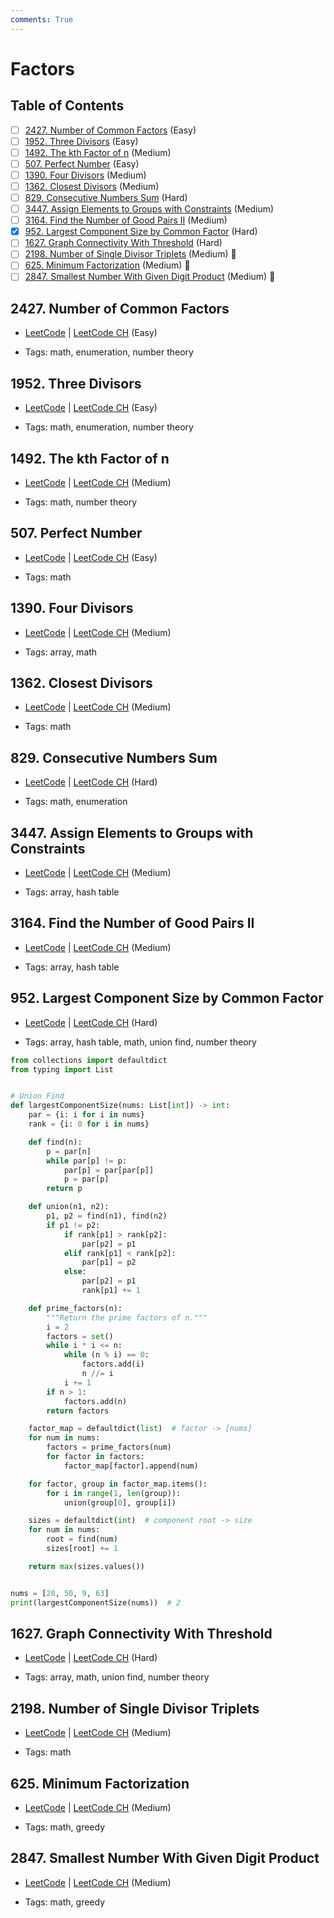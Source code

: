 ```yaml
---
comments: True
---
```


# Factors

## Table of Contents

- [ ] [2427. Number of Common Factors](https://leetcode.cn/problems/number-of-common-factors/) (Easy)
- [ ] [1952. Three Divisors](https://leetcode.cn/problems/three-divisors/) (Easy)
- [ ] [1492. The kth Factor of n](https://leetcode.cn/problems/the-kth-factor-of-n/) (Medium)
- [ ] [507. Perfect Number](https://leetcode.cn/problems/perfect-number/) (Easy)
- [ ] [1390. Four Divisors](https://leetcode.cn/problems/four-divisors/) (Medium)
- [ ] [1362. Closest Divisors](https://leetcode.cn/problems/closest-divisors/) (Medium)
- [ ] [829. Consecutive Numbers Sum](https://leetcode.cn/problems/consecutive-numbers-sum/) (Hard)
- [ ] [3447. Assign Elements to Groups with Constraints](https://leetcode.cn/problems/assign-elements-to-groups-with-constraints/) (Medium)
- [ ] [3164. Find the Number of Good Pairs II](https://leetcode.cn/problems/find-the-number-of-good-pairs-ii/) (Medium)
- [x] [952. Largest Component Size by Common Factor](https://leetcode.cn/problems/largest-component-size-by-common-factor/) (Hard)
- [ ] [1627. Graph Connectivity With Threshold](https://leetcode.cn/problems/graph-connectivity-with-threshold/) (Hard)
- [ ] [2198. Number of Single Divisor Triplets](https://leetcode.cn/problems/number-of-single-divisor-triplets/) (Medium) 👑
- [ ] [625. Minimum Factorization](https://leetcode.cn/problems/minimum-factorization/) (Medium) 👑
- [ ] [2847. Smallest Number With Given Digit Product](https://leetcode.cn/problems/smallest-number-with-given-digit-product/) (Medium) 👑

## 2427. Number of Common Factors

-   [LeetCode](https://leetcode.com/problems/number-of-common-factors/) | [LeetCode CH](https://leetcode.cn/problems/number-of-common-factors/) (Easy)

-   Tags: math, enumeration, number theory

## 1952. Three Divisors

-   [LeetCode](https://leetcode.com/problems/three-divisors/) | [LeetCode CH](https://leetcode.cn/problems/three-divisors/) (Easy)

-   Tags: math, enumeration, number theory

## 1492. The kth Factor of n

-   [LeetCode](https://leetcode.com/problems/the-kth-factor-of-n/) | [LeetCode CH](https://leetcode.cn/problems/the-kth-factor-of-n/) (Medium)

-   Tags: math, number theory

## 507. Perfect Number

-   [LeetCode](https://leetcode.com/problems/perfect-number/) | [LeetCode CH](https://leetcode.cn/problems/perfect-number/) (Easy)

-   Tags: math

## 1390. Four Divisors

-   [LeetCode](https://leetcode.com/problems/four-divisors/) | [LeetCode CH](https://leetcode.cn/problems/four-divisors/) (Medium)

-   Tags: array, math

## 1362. Closest Divisors

-   [LeetCode](https://leetcode.com/problems/closest-divisors/) | [LeetCode CH](https://leetcode.cn/problems/closest-divisors/) (Medium)

-   Tags: math

## 829. Consecutive Numbers Sum

-   [LeetCode](https://leetcode.com/problems/consecutive-numbers-sum/) | [LeetCode CH](https://leetcode.cn/problems/consecutive-numbers-sum/) (Hard)

-   Tags: math, enumeration

## 3447. Assign Elements to Groups with Constraints

-   [LeetCode](https://leetcode.com/problems/assign-elements-to-groups-with-constraints/) | [LeetCode CH](https://leetcode.cn/problems/assign-elements-to-groups-with-constraints/) (Medium)

-   Tags: array, hash table

## 3164. Find the Number of Good Pairs II

-   [LeetCode](https://leetcode.com/problems/find-the-number-of-good-pairs-ii/) | [LeetCode CH](https://leetcode.cn/problems/find-the-number-of-good-pairs-ii/) (Medium)

-   Tags: array, hash table

## 952. Largest Component Size by Common Factor

-   [LeetCode](https://leetcode.com/problems/largest-component-size-by-common-factor/) | [LeetCode CH](https://leetcode.cn/problems/largest-component-size-by-common-factor/) (Hard)

-   Tags: array, hash table, math, union find, number theory

```python title="952. Largest Component Size by Common Factor - Python Solution"
from collections import defaultdict
from typing import List


# Union Find
def largestComponentSize(nums: List[int]) -> int:
    par = {i: i for i in nums}
    rank = {i: 0 for i in nums}

    def find(n):
        p = par[n]
        while par[p] != p:
            par[p] = par[par[p]]
            p = par[p]
        return p

    def union(n1, n2):
        p1, p2 = find(n1), find(n2)
        if p1 != p2:
            if rank[p1] > rank[p2]:
                par[p2] = p1
            elif rank[p1] < rank[p2]:
                par[p1] = p2
            else:
                par[p2] = p1
                rank[p1] += 1

    def prime_factors(n):
        """Return the prime factors of n."""
        i = 2
        factors = set()
        while i * i <= n:
            while (n % i) == 0:
                factors.add(i)
                n //= i
            i += 1
        if n > 1:
            factors.add(n)
        return factors

    factor_map = defaultdict(list)  # factor -> [nums]
    for num in nums:
        factors = prime_factors(num)
        for factor in factors:
            factor_map[factor].append(num)

    for factor, group in factor_map.items():
        for i in range(1, len(group)):
            union(group[0], group[i])

    sizes = defaultdict(int)  # component root -> size
    for num in nums:
        root = find(num)
        sizes[root] += 1

    return max(sizes.values())


nums = [20, 50, 9, 63]
print(largestComponentSize(nums))  # 2

```

## 1627. Graph Connectivity With Threshold

-   [LeetCode](https://leetcode.com/problems/graph-connectivity-with-threshold/) | [LeetCode CH](https://leetcode.cn/problems/graph-connectivity-with-threshold/) (Hard)

-   Tags: array, math, union find, number theory

## 2198. Number of Single Divisor Triplets

-   [LeetCode](https://leetcode.com/problems/number-of-single-divisor-triplets/) | [LeetCode CH](https://leetcode.cn/problems/number-of-single-divisor-triplets/) (Medium)

-   Tags: math

## 625. Minimum Factorization

-   [LeetCode](https://leetcode.com/problems/minimum-factorization/) | [LeetCode CH](https://leetcode.cn/problems/minimum-factorization/) (Medium)

-   Tags: math, greedy

## 2847. Smallest Number With Given Digit Product

-   [LeetCode](https://leetcode.com/problems/smallest-number-with-given-digit-product/) | [LeetCode CH](https://leetcode.cn/problems/smallest-number-with-given-digit-product/) (Medium)

-   Tags: math, greedy
